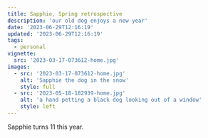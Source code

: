 ```yaml
---
title: Sapphie, Spring retrospective
description: 'our old dog enjoys a new year'
date: '2023-06-29T12:16:19'
updated: '2023-06-29T12:16:19'
tags:
  - personal
vignette:
  src: '2023-03-17-073612-home.jpg'
images:
  - src: '2023-03-17-073612-home.jpg'
    alt: 'Sapphie the dog in the snow'
    style: full
  - src: '2023-05-18-182939-home.jpg'
    alt: 'a hand petting a black dog looking out of a window'
    style: left
---
```


Sapphie turns 11 this year.